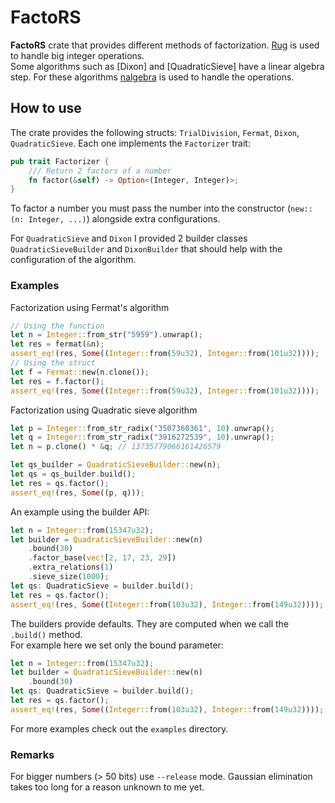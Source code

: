 # FactoRS

**FactoRS** crate that provides different methods of factorization. 
[Rug](https://crates.io/crates/rug) is used to handle big integer operations.  
Some algorithms such as [Dixon] and [QuadraticSieve] have a linear algebra step. For these algorithms [nalgebra](https://docs.rs/nalgebra/latest/nalgebra/) is used to handle the operations.

## How to use
The crate provides the following structs: `TrialDivision`, `Fermat`, `Dixon`, `QuadraticSieve`. Each one implements the `Factorizer` trait:
```rust
pub trait Factorizer {
    /// Return 2 factors of a number
    fn factor(&self) -> Option<(Integer, Integer)>;
}
```
To factor a number you must pass the number into the constructor (`new::(n: Integer, ...)`) alongside extra configurations.

For `QuadraticSieve` and `Dixon` I provided 2 builder classes `QuadraticSieveBuilder` and `DixonBuilder` that should help with the configuration of the algorithm.

### Examples
Factorization using Fermat's algorithm
```rust
// Using the function
let n = Integer::from_str("5959").unwrap();
let res = fermat(&n);
assert_eq!(res, Some((Integer::from(59u32), Integer::from(101u32))));
// Using the struct
let f = Fermat::new(n.clone());
let res = f.factor();
assert_eq!(res, Some((Integer::from(59u32), Integer::from(101u32))));
```

Factorization using Quadratic sieve algorithm
```rust
let p = Integer::from_str_radix("3507360361", 10).unwrap();
let q = Integer::from_str_radix("3916272539", 10).unwrap();
let n = p.clone() * &q; // 13735779066161426579

let qs_builder = QuadraticSieveBuilder::new(n);
let qs = qs_builder.build();
let res = qs.factor();
assert_eq!(res, Some((p, q)));
```

An example using the builder API:
```rust
let n = Integer::from(15347u32);
let builder = QuadraticSieveBuilder::new(n)
    .bound(30) 
    .factor_base(vec![2, 17, 23, 29])
    .extra_relations(1)
    .sieve_size(1000);
let qs: QuadraticSieve = builder.build();
let res = qs.factor();
assert_eq!(res, Some((Integer::from(103u32), Integer::from(149u32))));
```

The builders provide defaults. They are computed when we call the `.build()` method.  
For example here we set only the bound parameter:
```rust
let n = Integer::from(15347u32);
let builder = QuadraticSieveBuilder::new(n)
    .bound(30) 
let qs: QuadraticSieve = builder.build();
let res = qs.factor();
assert_eq!(res, Some((Integer::from(103u32), Integer::from(149u32))));
```

For more examples check out the `examples` directory.

### Remarks
For bigger numbers (> 50 bits) use `--release` mode. Gaussian elimination takes too long for a reason unknown to me yet. 